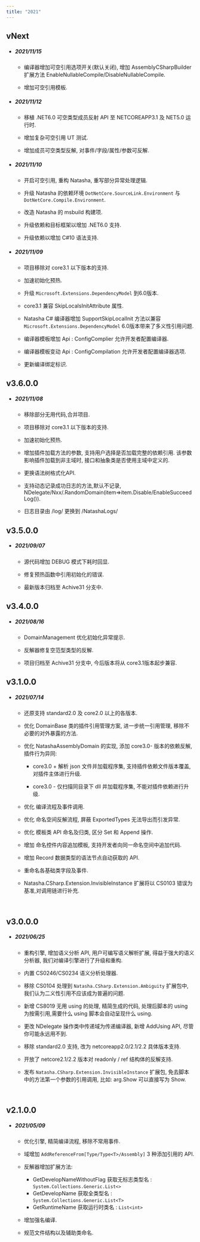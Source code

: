 ```yaml
---
title: "2021"
---  
```


## vNext

 - ##### 2021/11/15

   - 编译器增加可空引用选项开关(默认关闭), 增加 AssemblyCSharpBuilder 扩展方法 EnableNullableCompile/DisableNullableCompile.
  
   - 增加可空引用模板.

 - ##### 2021/11/12

   - 移植 .NET6.0 可空类型成员反射 API 至 NETCOREAPP3.1 及 NET5.0 运行时.
  
   - 增加复杂可空引用 UT 测试.

   - 增加成员可空类型反解, 对事件/字段/属性/参数可反解.

 - ##### 2021/11/10

   - 开启可空引用, 重构 Natasha, 重写部分异常处理逻辑.

   - 升级 Natasha 的依赖环境 `DotNetCore.SourceLink.Environment` 与 `DotNetCore.Compile.Environment`.

   - 改造 Natasha 的 msbuild 构建项.

   - 升级依赖和目标框架以增加 .NET6.0 支持.
   
   - 升级依赖以增加 C#10 语法支持.

 - ##### 2021/11/09

   - 项目移除对 core3.1 以下版本的支持.
  
   - 加速初始化预热.

   - 升级 `Microsoft.Extensions.DependencyModel` 到6.0版本.

   - core3.1 兼容 SkipLocalsInitAttribute 属性.

   - Natasha C# 编译器增加 SupportSkipLocalInit 方法以兼容 `Microsoft.Extensions.DependencyModel` 6.0版本带来了多义性引用问题.

   - 编译器模板增加 Api : ConfigComplier 允许开发者配置编译器.

   - 编译器模板变动 Api : ConfigCompilation 允许开发者配置编译器选项.

   - 更新编译绑定标识.

## v3.6.0.0

 - ##### 2021/11/08

   - 移除部分无用代码,合并项目.

   - 项目移除对 core3.1 以下版本的支持.
  
   - 加速初始化预热.

   - 增加插件加载方法的参数, 支持用户选择是否加载完整的依赖引用. 该参数影响插件加载到非主域时, 接口和抽象类是否使用主域中定义的.

   - 更换语法树格式化API.

   - 支持动态记录成功日志的方法,默认不记录, NDelegate/Nxx/.RandomDomain(item=>item.Disable/EnableSucceedLog()).

   - 日志目录由 /log/ 更换到 /NatashaLogs/

## v3.5.0.0

 - ##### 2021/09/07

   - 源代码增加 DEBUG 模式下耗时回显.
  
   - 修复预热函数中引用初始化的错误.

   - 最新版本归档至 Achive31 分支中.

## v3.4.0.0

 - ##### 2021/08/16

   - DomainManagement 优化初始化异常提示.
  
   - 反解器修复空范型类型的反解.

   - 项目归档至 Achive31 分支中, 今后版本将从 core3.1版本起步兼容.

## v3.1.0.0
 
 - ##### 2021/07/14
 
    - 还原支持 standard2.0 及 core2.0 以上的各版本.
 
    - 优化 DomainBase 类的插件引用管理方案, 进一步统一引用管理, 移除不必要的对外暴露的方法.
    
    - 优化 NatashaAssemblyDomain 的实现, 添加 core3.0- 版本的依赖反解, 插件行为异同: 
  
      - core3.0 + 解析 json 文件并加载程序集, 支持插件依赖文件版本覆盖, 对插件主体进行升级.
  
      - core3.0 - 仅扫描同目录下 dll 并加载程序集, 不能对插件依赖进行升级.
    
    - 优化 编译流程及事件调用.
    
    - 优化 命名空间反解流程, 屏蔽 ExportedTypes 无法导出而引发异常.
    
    - 优化 模板类 API 命名及归类, 区分 Set 和 Append 操作.
    
    - 增加 命名控件内容追加模板, 支持开发者向同一命名空间中追加代码.
    
    - 增加 Record 数据类型的语法节点自动获取的 API.
    
    - 重命名各基础类字段及事件.
    
    - Natasha.CSharp.Extension.InvisibleInstance 扩展将以 CS0103 错误为基准,对调用链进行补充.  
  
<br/>

## v3.0.0.0

- ##### 2021/06/25

  - 重构引擎, 增加语义分析 API, 用户可编写语义解析扩展, 得益于强大的语义分析器, 我们对编译引擎进行了升级和重构.

  - 内置 CS0246/CS0234 语义分析处理器.

  - 移除 CS0104 处理到 `Natasha.CSharp.Extension.Ambiguity` 扩展包中, 我们认为二义性引用不应该成为普遍的问题.

  - 新增 CS8019 无用 using 的处理, 精简生成的代码, 处理后脚本的 using 为按需引用,需要什么 using 脚本会自动呈现什么 using.

  - 更改 NDelegate 操作类中传递域为传递编译器, 新增 AddUsing API, 尽管你可能永远用不到.

  - 移除 standard2.0 支持, 改为 netcoreapp2.0/2.1/2.2 具体版本支持.

  - 开放了 netcore2.1/2.2 版本对 readonly / ref 结构体的反解支持.

  - 发布 `Natasha.CSharp.Extension.InvisibleInstance` 扩展包, 免去脚本中的方法第一个参数的引用调用, 比如: arg.Show 可以直接写为 Show.

<br/>

## v2.1.0.0

- ##### 2021/05/09

  - 优化引擎, 精简编译流程, 移除不常用事件.

  - 域增加 `AddReferenceFrom[Type/Type<T>/Assembly]` 3 种添加引用的 API.

  - 反解器增加扩展方法:

    - GetDevelopNameWithoutFlag 获取无标志类型名 : `System.Collections.Generic.List<>`
    - GetDevelopName 获取全类型名 : `System.Collections.Generic.List<T>`
    - GetRuntimeName 获取运行时类名 : `List<int>`

  - 增加强名编译.

  - 规范文件结构以及辅助类命名.

 <br/>
